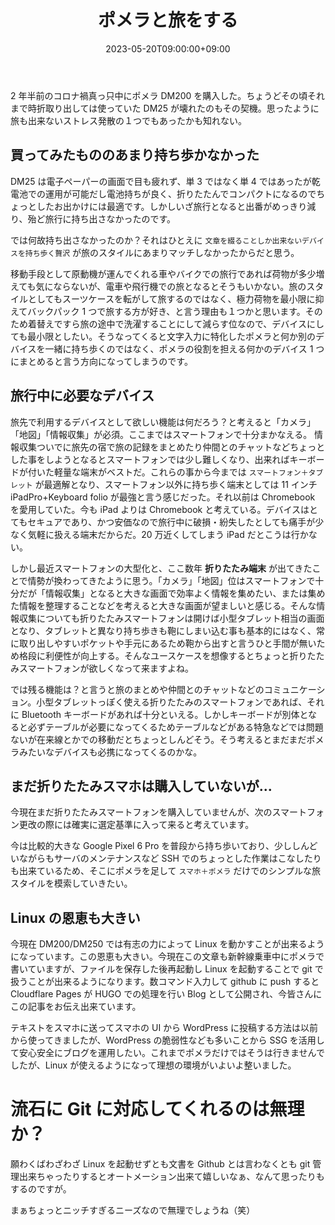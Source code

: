 ﻿---
title: "ポメラと旅をする"
date: 2023-05-20T09:00:00+09:00
draft: false
slug: "trip_with_Pomera"
tags: ["旅するポメラ", "ポメラ"]
categories: ["gadget"]
image: "/images/category/pomera.jpg"
---

2 年半前のコロナ禍真っ只中にポメラ DM200 を購入した。ちょうどその頃それまで時折取り出しては使っていた DM25 が壊れたのもその契機。思ったように旅も出来ないストレス発散の１つでもあったかも知れない。

## 買ってみたもののあまり持ち歩かなかった

DM25 は電子ペーパーの画面で目も疲れず、単 3 ではなく単 4 ではあったが乾電池での運用が可能だし電池持ちが良く、折りたたんでコンパクトになるのでちょっとしたお出かけには最適です。しかしいざ旅行となると出番がめっきり減り、殆ど旅行に持ち出さなかったのです。

では何故持ち出さなかったのか？それはひとえに `文章を綴ることしか出来ないデバイスを持ち歩く贅沢` が旅のスタイルにあまりマッチしなかったからだと思う。

移動手段として原動機が運んでくれる車やバイクでの旅行であれば荷物が多少増えても気にならないが、電車や飛行機での旅となるとそうもいかない。旅のスタイルとしてもスーツケースを転がして旅するのではなく、極力荷物を最小限に抑えてバックパック 1 つで旅する方が好き、と言う理由も１つかと思います。そのため着替えですら旅の途中で洗濯することにして減らす位なので、デバイスにしても最小限としたい。そうなってくると文字入力に特化したポメラと何か別のデバイスを一緒に持ち歩くのではなく、ポメラの役割を担える何かのデバイス 1 つにまとめると言う方向になってしまうのです。

## 旅行中に必要なデバイス

旅先で利用するデバイスとして欲しい機能は何だろう？と考えると「カメラ」「地図」「情報収集」が必須。ここまではスマートフォンで十分まかなえる。
情報収集ついでに旅先の宿で旅の記録をまとめたり仲間とのチャットなどちょっとした事をしようとなるとスマートフォンでは少し難しくなり、出来ればキーボードが付いた軽量な端末がベストだ。これらの事から今までは `スマートフォン＋タブレット` が最適解となり、スマートフォン以外に持ち歩く端末としては 11 インチ iPadPro+Keyboard folio が最強と言う感じだった。それ以前は Chromebook を愛用していた。今も iPad よりは Chromebook と考えている。デバイスはとてもセキュアであり、かつ安価なので旅行中に破損・紛失したとしても痛手が少なく気軽に扱える端末だからだ。20 万近くしてしまう iPad だとこうは行かない。

しかし最近スマートフォンの大型化と、ここ数年 **折りたたみ端末** が出てきたことで情勢が換わってきたように思う。「カメラ」「地図」位はスマートフォンで十分だが「情報収集」となると大きな画面で効率よく情報を集めたい、または集めた情報を整理することなどを考えると大きな画面が望ましいと感じる。そんな情報収集についても折りたたみスマートフォンは開けば小型タブレット相当の画面となり、タブレットと異なり持ち歩きも鞄にしまい込む事も基本的にはなく、常に取り出しやすいポケットや手元にあるため鞄から出すと言うひと手間が無いため格段に利便性が向上する。そんなユースケースを想像するとちょっと折りたたみスマートフォンが欲しくなって来ますよね。

では残る機能は？と言うと旅のまとめや仲間とのチャットなどのコミュニケーション。小型タブレットっぽく使える折りたたみのスマートフォンであれば、それに Bluetooth キーボードがあれば十分といえる。しかしキーボードが別体となると必ずテーブルが必要になってくるためテーブルなどがある特急などでは問題ないが在来線とかでの移動だとちょっとしんどそう。そう考えるとまだまだポメラみたいなデバイスも必携になってくるのかな。

## まだ折りたたみスマホは購入していないが...

今現在まだ折りたたみスマートフォンを購入していませんが、次のスマートフォン更改の際には確実に選定基準に入って来ると考えています。

今は比較的大きな Google Pixel 6 Pro を普段から持ち歩いており、少ししんどいながらもサーバのメンテナンスなど SSH でのちょっとした作業はこなしたりも出来ているため、そこにポメラを足して `スマホ＋ポメラ` だけでのシンプルな旅スタイルを模索していきたい。

## Linux の恩恵も大きい

今現在 DM200/DM250 では有志の力によって Linux を動かすことが出来るようになっています。この恩恵も大きい。今現在この文章も新幹線乗車中にポメラで書いていますが、ファイルを保存した後再起動し Linux を起動することで git で扱うことが出来るようになります。数コマンド入力して github に push すると Cloudflare Pages が HUGO での処理を行い Blog として公開され、今皆さんにこの記事をお伝え出来ています。

テキストをスマホに送ってスマホの UI から WordPress に投稿する方法は以前から使ってきましたが、WordPress の脆弱性なども多いことから SSG を活用して安心安全にブログを運用したい。これまでポメラだけではそうは行きませんでしたが、Linux が使えるようになって理想の環境がいよいよ整いました。

# 流石に Git に対応してくれるのは無理か？

願わくばわざわざ Linux を起動せずとも文書を Github とは言わなくとも git 管理出来ちゃったりするとオートメーション出来て嬉しいなぁ、なんて思ったりもするのですが。

まぁちょっとニッチすぎるニーズなので無理でしょうね（笑）
